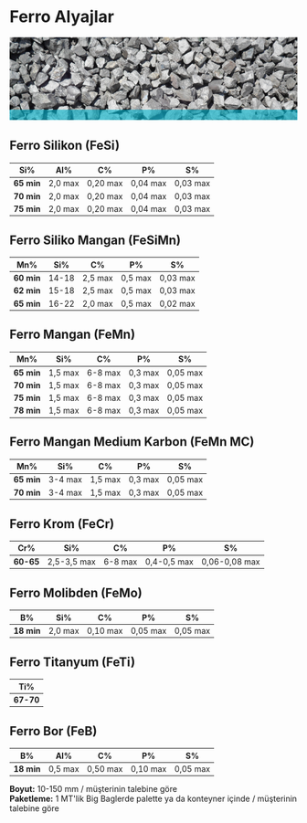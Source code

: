 # Ferro Alyajlar

![Ferro Single ><](/images/singles/ferro.jpg)

## Ferro Silikon (FeSi)

| Si% | Al% | C% | P% | S% |
| --- | --- | --- | --- | --- |
| **65 min** | 2,0 max | 0,20 max | 0,04 max | 0,03 max |
| **70 min** | 2,0 max | 0,20 max | 0,04 max | 0,03 max |
| **75 min** | 2,0 max | 0,20 max | 0,04 max | 0,03 max |

## Ferro Siliko Mangan (FeSiMn)

| Mn% | Si% | C% | P% | S% |
| --- | --- | --- | --- | --- |
| **60 min** | 14-18 | 2,5 max | 0,5 max | 0,03 max |
| **62 min** | 15-18 | 2,5 max | 0,5 max | 0,03 max |
| **65 min** | 16-22 | 2,0 max | 0,5 max | 0,02 max |

## Ferro Mangan (FeMn)

| Mn% | Si% | C% | P% | S% |
| --- | --- | --- | --- | --- |
| **65 min** | 1,5 max | 6-8 max | 0,3 max | 0,05 max |
| **70 min** | 1,5 max | 6-8 max | 0,3 max | 0,05 max |
| **75 min** | 1,5 max | 6-8 max | 0,3 max | 0,05 max |
| **78 min** | 1,5 max | 6-8 max | 0,3 max | 0,05 max |

## Ferro Mangan Medium Karbon (FeMn MC)

| Mn% | Si% | C% | P% | S% |
| --- | --- | --- | --- | --- |
| **65 min** | 3-4 max | 1,5 max | 0,3 max | 0,05 max |
| **70 min** | 3-4 max | 1,5 max | 0,3 max | 0,05 max |

## Ferro Krom (FeCr)

| Cr% | Si% | C% | P% | S% |
| --- | --- | --- | --- | --- |
| **60-65** | 2,5-3,5 max | 6-8 max | 0,4-0,5 max | 0,06-0,08 max |

## Ferro Molibden (FeMo)

| B% | Si% | C% | P% | S% |
| --- | --- | --- | --- | --- |
| **18 min** | 2,0 max | 0,10 max | 0,05 max | 0,05 max |

## Ferro Titanyum (FeTi)

| Ti% |
| --- |
| **67-70** |

## Ferro Bor (FeB)

| B% | Al% | C% | P% | S% |
| --- | --- | --- | --- | --- |
| **18 min** | 0,5 max | 0,50 max | 0,10 max | 0,05 max |

**Boyut:** 10-150 mm /  müşterinin talebine göre  
**Paketleme:** 1 MT'lik Big Baglerde palette ya da konteyner içinde  / müşterinin talebine göre

